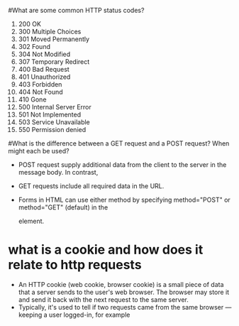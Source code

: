 #What are some common HTTP status codes?
1. 200 OK
2. 300 Multiple Choices
3. 301 Moved Permanently
4. 302 Found
5. 304 Not Modified
6. 307 Temporary Redirect
7. 400 Bad Request
8. 401 Unauthorized
9. 403 Forbidden
10. 404 Not Found
11. 410 Gone
12. 500 Internal Server Error
13. 501 Not Implemented
14. 503 Service Unavailable
15. 550 Permission denied

#What is the difference between a GET request and a POST request? When might each be used?

* POST request supply additional data from the client to the server in the message body. In contrast,
* GET requests include all required data in the URL.

* Forms in HTML can use either method by specifying method="POST" or method="GET" (default) in the <form> element.

# what is a cookie and how does it relate to http requests
* An HTTP cookie (web cookie, browser cookie) is a small piece of data that a server sends to the user's web browser. The browser may store it and send it back with the next request to the same server.
* Typically, it's used to tell if two requests came from the same browser — keeping a user logged-in, for example

